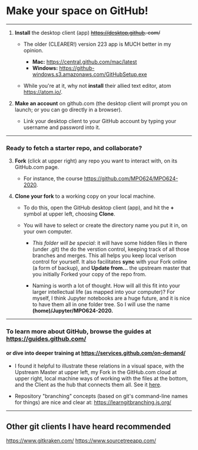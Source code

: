 # Make your space on GitHub!

----------
1. **Install** the desktop client (app) ~~https://desktop.github. com/~~  
   - The older (CLEARER!) version 223 app is MUCH better in my opinion.
      - **Mac:** https://central.github.com/mac/latest
      - **Windows:** https://github-windows.s3.amazonaws.com/GitHubSetup.exe

   - While you're at it, why not **install** their allied text editor, atom https://atom.io/.  

2. **Make an account** on github.com (the desktop client will prompt you on launch; or you can go directly in a browser).
   - Link your desktop client to your GitHub account by typing your username and password into it.

-----------------
### Ready to fetch a starter repo, and collaborate?

3. **Fork** (click at upper right) any repo you want to interact with, on its GitHub.com page.
   - For instance, the course https://github.com/MPO624/MPO624-2020.

4. **Clone your fork** to a working copy on your local machine.
   - To do this, open the GitHub desktop client (app), and hit the **+** symbol at upper left, choosing **Clone**.

   - You will have to select or create the directory name you put it in, on your own computer.

      - *This folder will be special*: it will have some hidden files in there (under .git) the do the verstion control, keeping track of all those branches and merges. This all helps you keep local verison control for yourself. It also facilitates **sync** with your Fork online (a form of backup), and **Update from...** the upstream master that you initially Forked your copy of the repo from.

       - Naming is worth a lot of thought. How will all this fit into your larger intellectual life (as mapped into your computer)? For myself, I think Jupyter notebooks are a huge future, and it is nice to have them all in one folder tree. So I will use the name **(home)/Jupyter/MPO624-2020.**

------------------

### To learn more about GitHub, browse the guides at https://guides.github.com/
#### or dive into deeper training at https://services.github.com/on-demand/

* I found it helpful to illustrate these relations in a visual space, with the Upstream Master at upper left, my Fork in the GitHub.com cloud at upper right, local machine ways of working with the files at the bottom, and the Client as the hub that connects them all. See it [here](https://github.com/MPO624/MPO624-2020/blob/master/classnotes/images/2020-01-23_Cloud_and_local_repos_layout.png).

* Repository "branching" concepts (based on git's command-line names for things) are nice and clear at: https://learngitbranching.js.org/

-----------------
## Other git clients I have heard recommended

https://www.gitkraken.com/
https://www.sourcetreeapp.com/
